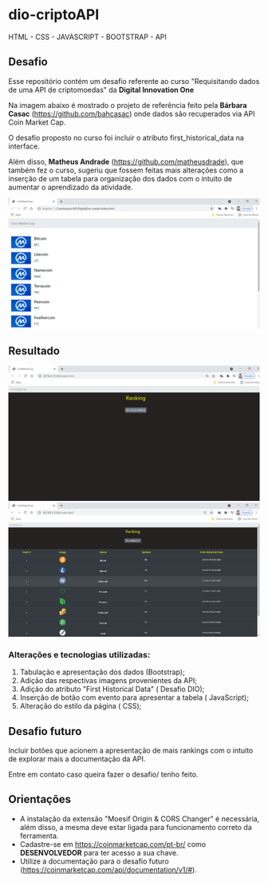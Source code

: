 # dio-criptoAPI

HTML - CSS - JAVASCRIPT - BOOTSTRAP - API 


## Desafio

Esse repositório contém um desafio referente ao curso "Requisitando dados de uma API de criptomoedas" da **Digital Innovation One**

Na imagem abaixo é mostrado o projeto de referência feito pela **Bárbara Casac** (https://github.com/bahcasac) onde dados são recuperados via API Coin Market Cap.

O desafio proposto no curso foi incluir o atributo first_historical_data na interface.

Além disso, **Matheus Andrade** (https://github.com/matheusdrade), que também fez o curso, sugeriu que fossem feitas mais alterações como a inserção de um tabela para organização dos dados com o intuito de aumentar o aprendizado da atividade.



<img src="/img/DIO.png"/>



## Resultado

  

<img src="/img/tela1.png"/>





<img src="/img/tela2.png"/>





### **Alterações e tecnologias utilizadas:**

1. Tabulação e apresentação dos dados  (Bootstrap);
2. Adição das respectivas imagens provenientes da API;
3. Adição do atributo "First Historical Data" ( Desafio DIO);
4. Inserção de botão com evento para apresentar a tabela ( JavaScript); 
5. Alteração do estilo da página ( CSS);



## Desafio futuro



Incluir botões que acionem a apresentação de mais rankings com o intuito de explorar mais a documentação da API.

Entre em contato caso queira fazer o desafio/ tenho feito.



## Orientações



- A instalação da extensão "Moesif Origin & CORS Changer" é necessária, além disso, a mesma deve estar ligada para funcionamento correto da ferramenta.
- Cadastre-se em https://coinmarketcap.com/pt-br/ como **DESENVOLVEDOR** para ter acesso a sua chave. 
- Utilize a documentação para o desafio futuro (https://coinmarketcap.com/api/documentation/v1/#).





